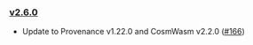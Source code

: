 ### [v2.6.0](https://github.com/provenance-io/provwasm/tree/v2.6.0)

* Update to Provenance v1.22.0 and CosmWasm v2.2.0 ([#166](https://github.com/provenance-io/provwasm/pull/166))

